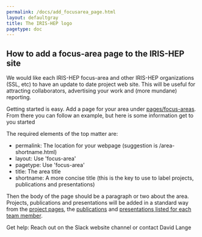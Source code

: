 ```yaml
---
permalink: /docs/add_focusarea_page.html
layout: defaultgray
title: The IRIS-HEP logo
pagetype: doc
---
```


## How to add a focus-area page to the IRIS-HEP site

We would like each IRIS-HEP focus-area and other IRIS-HEP organizations (SSL, etc) 
to have an update to date project web site. This will
be useful for attracting collaborators, advertising your work and (more mundane) reporting.

Getting started is easy. Add a page for your area under [pages/focus-areas](https://github.com/iris-hep/iris-hep.github.io/tree/master/pages/focus-areas).
From there you can follow an example, but here is some information get to you started

The required elements of the top matter are:
  * permalink: The location for your webpage (suggestion is /area-shortname.html)
  * layout: Use 'focus-area'
  * pagetype: Use 'focus-area'
  * title: The area title 
  * shortname: A more concise title (this is the key to use to label projects, publications and presentations)

Then the body of the page should be a paragraph or two about the area. Projects, publications
and presentations will be added in a standard way from the 
[project pages](https://github.com/iris-hep/iris-hep.github.io/tree/master/pages/projects),
the [publications](https://github.com/iris-hep/iris-hep.github.io/tree/master/_data/publications)
and [presentations listed for each team member](https://github.com/iris-hep/iris-hep.github.io/tree/master/_data/people).

Get help: Reach out on the Slack website channel or contact David Lange

